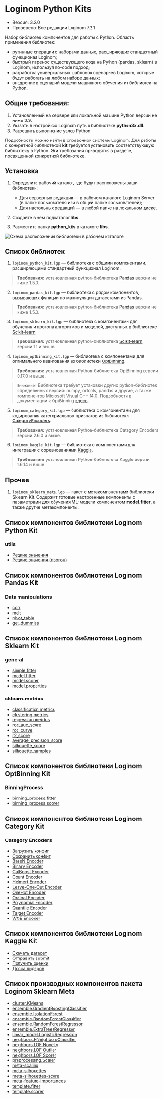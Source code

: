 # Loginom Python Kits

* Версия: 3.2.0
* Проверено: Все редакции Loginom 7.2.1

Набор библиотек компонентов для работы с Python. Область применения библиотек:

* рутинные операции с наборами данных, расширяющие стандартный функционал Loginom;
* быстрый перенос существующего кода на Python (pandas, sklearn) в Loginom, используя no-code подход;
* разработка универсальных шаблонов сценариев Loginom, которые будут работать на любом наборе данных;
* внедрение в сценарий модели машинного обучения из библиотек на Python.

## Общие требования:

1. Установленный на сервере или локальной машине Python версии не ниже 3.9.
2. Указать в настройках Loginom путь к библиотеке **python3x.dll**.
3. Разрешить выполнение узлов Python.

Подробности можно найти в справочной системе Loginom.
Для работы с конкретной библиотекой **kit** требуется установить соответствующую библиотеку в Python. Эти требования приводятся в разделе, посвященной конкретной библиотеке.

## Установка

1. Определите рабочий каталог, где будут расположены ваши библиотеки:

   * Для серверных редакций — в рабочем каталоге Loginom Server (в папке пользователя или в общей папке пользователей);
   * Для настольных редакций — в любой папке на локальном диске.

2. Создайте в нем подкаталог **libs**.

3. Разместите папку **python_kits** в каталоге **libs**.

![Схема расположения библиотеки в рабочем каталоге](docs/img/python-kits.svg)

## Список библиотек

1. `loginom_python_kit.lgp` — библиотека с общими компонентами, расширяющими стандартный функционал Loginom.

> **Требования:** установленная python-библиотека [Pandas](https://pandas.pydata.org/) версии не ниже 1.5.0.

2. `loginom_pandas_kit.lgp` — библиотека с рядом компонентов, вызывающих функции по манипуляции датасетами из Pandas.

> **Требования:** установленная python-библиотека [Pandas](https://pandas.pydata.org/) версии не ниже 1.5.0.

3. `loginom_sklearn_kit.lgp` — библиотека с компонентами для обучения и прогона алгоритмов и моделей, доступных в библиотеке [Scikit-learn](https://scikit-learn.org/).

> **Требования:** установленная python-библиотека  [Scikit-learn](https://scikit-learn.org/) версии 1.1 и выше.

4. `loginom_optbinning_kit.lgp` — библиотека с компонентами для оптимального квантования из библиотеки [OptBinning](https://gnpalencia.org/optbinning/).

> **Требования:** установленная Python-библиотека OptBinning версии 0.17.0 и выше.

>`Внимание!` Библиотека требует установки других python-библиотек определенных версий: numpy, ortools, pandas и другие, а также компонентов Microsoft Visual C++ 14.0. Подробности в документации к OptBinning [здесь](https://github.com/guillermo-navas-palencia/optbinning/blob/master/README.rst).

5. `loginom_category_kit.lgp` — библиотека с компонентами для кодирования категориальных признаков из библиотеки [CategoryEncoders](https://contrib.scikit-learn.org/category_encoders/).

> **Требования:** установленная Python-библиотека Category Encoders версии 2.6.0 и выше.

6. `loginom_kaggle_kit.lgp` — библиотека с компонентами для интеграции с соревнованиями [Kaggle](https://pypi.org/project/kaggle/).

> **Требования:** установленная Python-библиотека Kaggle версии 1.6.14 и выше.
## Прочее

1. `loginom_sklearn_meta.lgp` — пакет с метакомпонентами библиотеки Sklearn Kit. Содержит готовые настроенные компоненты с параметрами для обучения ML-модели компонентом **model.fitter**, а также другие метакомпоненты.

## Cписок компонентов библиотеки **Loginom Python Kit**

### **utils**

* [Редкие значения](./docs/rare-values.md)
* [Редкие значения (прогон)](./docs/rare-new-values.md)

## Cписок компонентов библиотеки **Loginom Pandas Kit**

### **Data manipulations**

* [corr](./docs/corr.md)
* [melt](./docs/melt.md)
* [pivot_table](./docs/pivot-table.md)
* [get_dummies](./docs/get-dummies.md)

## Cписок компонентов библиотеки **Loginom Sklearn Kit**

### **general**

* [simple.fitter](./docs/simple-fitter.md)
* [model.fitter](./docs/model-fitter.md)
* [model.scorer](./docs/model-scorer.md)
* [model.properties](./docs/model-properties.md)

### **sklearn.metrics**

* [classification metrics](./docs/classification-metrics.md)
* [clustering metrics](./docs/clustering-metrics.md)
* [regression metrics](./docs/regression-metrics.md)
* [roc_auc_score](./docs/roc-auc-score.md)
* [roc_curve](./docs/roc-curve.md)
* [r2_score](./docs/r2-score.md)
* [average_precision_score](./docs/average-precision-score.md)
* [silhouette_score](./docs/silhouette-score.md)
* [silhouette_samples](./docs/silhouette-samples.md)

## Cписок компонентов библиотеки **Loginom OptBinning Kit**

### **BinningProcess**

* [binning_process.fitter](./docs/binning-process-fitter.md)
* [binning_process.scorer](./docs/binning-process-scorer.md)

## Cписок компонентов библиотеки **Loginom Category Kit**

### **Category Encoders**

* [Загрузить конфиг](./docs/load-config.md)
* [Сохранить конфиг](./docs/save-config.md)
* [BaseN Encoder](./docs/basen-encoder.md)
* [Binary Encoder](./docs/binary-encoder.md)
* [CatBoost Encoder](./docs/catboost-encoder.md)
* [Count Encoder](./docs/count-encoder.md)
* [Helmert Encoder](./docs/helmert-encoder.md)
* [Leave-One-Out Encoder](./docs/leave-one-out-encoder.md)
* [OneHot Encoder](./docs/onehot-encoder.md)
* [Ordinal Encoder](./docs/ordinal-encoder.md)
* [Polynomial Encoder](./docs/polynomial-encoder.md)
* [Quantile Encoder](./docs/quantile-encoder.md)
* [Target Encoder](./docs/target-encoder.md)
* [WOE Encoder](./docs/woe-encoder.md)

## Cписок компонентов библиотеки **Loginom Kaggle Kit**

* [Скачать датасет](./docs/kaggle-import.md)
* [Отправить submit](./docs/kaggle-export.md)
* [Получить оценки](./docs/kaggle-score.md)
* [Доска лидеров](./docs/kaggle-leaderboard.md)

## Список производных компонентов пакета **Loginom Sklearn Meta**

* [cluster.KMeans](./docs/cluster-kmeans.md)
* [ensemble.GradientBoostingClassifier](./docs/ensemble-gradient-boosting-classifier.md)
* [ensemble.IsolationForest](./docs/ensemble-isolation-forest.md)
* [ensemble.RandomForestClassifier](./docs/ensemble-random-forest-classifier.md)
* [ensemble.RandomForestRegressor](./docs/ensemble-random-forest-regressor.md)
* [ensemble.ExtraTreesRegressor](./docs/ensemble-extra-trees-regressor.md)
* [linear_model.LogisticRegression](./docs/linear-model-logistic-regression.md)
* [neighbors.KNeighborsClassifier](./docs/neighbors-kneighbors-classifier.md)
* [neighbors.LOF Novelty](./docs/neighbors-lof-novelty.md)
* [neighbors.LOF Outlier](./docs/neighbors-lof-outlier.md)
* [neighbors.LOF Scorer](./docs/neighbors-lof-scorer.md)
* [preprocessing.Scaler](./docs/preprocessing-scaler.md)
* [meta-scaling](./docs/metascaling.md)
* [meta-silhouettes](./docs/meta-silhouettes.md)
* [meta-silhouettes-score](./docs/meta-silhouettes-score.md)
* [meta-feature-importances](./docs/meta-feature-importances.md)
* [template.fitter](./docs/template-fitter.md)
* [template.scorer](./docs/template-scorer.md)